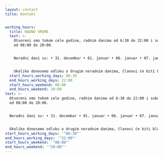 ```yaml
---
layout: contact
title: Kontakt


working_hours:
  title: RADNO VREME
  text: >-
    Otvoreni smo tokom cele godine, radnim danima od 6:30 do 22:00 i subotom
    od 08:00 do 20:00.


    Neradni dani su: • 31. decembar • 01. januar • 06. januar • 07. januar • Uskrs • 01. maj


    Ukoliko donesemo odluku o drugim neradnim danima, članovi će biti blagovremeno obavešteni.
  start_hours_working_days: 06:30
  end_hours_working_days: 22:00
  start_hours_weekend: 08:00
  end_hours_weekend: 20:00
text: >-
  Otvoreni smo tokom cele godine, radnim danima od 6:30 do 22:00 i subotom
  od 08:00 do 20:00.


  Neradni dani su: • 31. decembar • 01. januar • 06. januar • 07. januar • Uskrs • 01. maj


  Ukoliko donesemo odluku o drugim neradnim danima, članovi će biti blagovremeno obavešteni.
start_hours_working_days: '"06:30"'
end_hours_working_days: '"22:00"'
start_hours_weekend: '"08:00"'
end_hours_weekend: '"20:00"'
---
```


